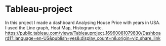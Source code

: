 # Tableau-project
In this project I made a dashboard Analysing House Price with years in USA.
I used the Line graph, Heat Map, Histogram etc.
https://public.tableau.com/views/Tableauproject_16960081079830/Dashboard1?:language=en-US&publish=yes&:display_count=n&:origin=viz_share_link
